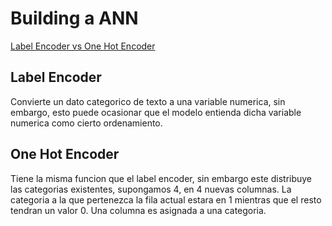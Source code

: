 # Building a ANN
  
[Label Encoder vs One Hot Encoder](https://contactsunny.medium.com/label-encoder-vs-one-hot-encoder-in-machine-learning-3fc273365621)
## Label Encoder
Convierte un dato categorico de texto a una variable numerica, sin embargo, esto puede ocasionar que el modelo entienda 
dicha variable numerica como cierto ordenamiento.

## One Hot Encoder
Tiene la misma funcion que el label encoder, sin embargo este distribuye las categorias existentes, supongamos
4, en 4 nuevas columnas. La categoria a la que pertenezca la fila actual estara en 1 mientras que el resto
tendran un valor 0. Una columna es asignada a una categoria.